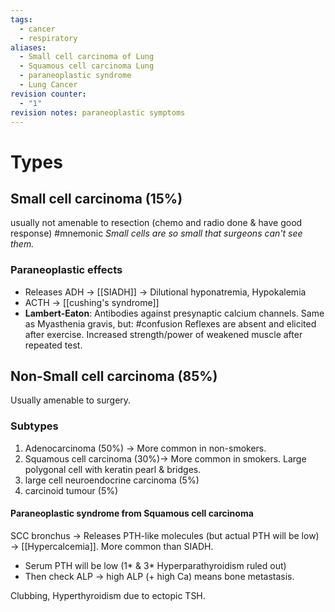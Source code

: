 ```yaml
---
tags:
  - cancer
  - respiratory
aliases:
  - Small cell carcinoma of Lung
  - Squamous cell carcinoma Lung
  - paraneoplastic syndrome
  - Lung Cancer
revision counter:
  - "1"
revision notes: paraneoplastic symptoms
---
```

# Types
## Small cell carcinoma (15%)
usually not amenable to resection (chemo and radio done & have good response) 
#mnemonic *Small cells are so small that surgeons can't see them.* 
### Paraneoplastic effects
- Releases ADH -> [[SIADH]] -> Dilutional hyponatremia, Hypokalemia
- ACTH -> [[cushing's syndrome]]
- **Lambert-Eaton**: Antibodies against presynaptic calcium channels. Same as Myasthenia gravis, but: #confusion Reflexes are absent and elicited after exercise. Increased strength/power of weakened muscle after repeated test.

## Non-Small cell carcinoma (85%)
Usually amenable to surgery. 
### Subtypes
1. Adenocarcinoma (50%) -> More common in non-smokers. 
2. Squamous cell carcinoma (30%)-> More common in smokers. Large polygonal cell with keratin pearl & bridges. 
3. large cell neuroendocrine carcinoma (5%)
4. carcinoid tumour (5%)

#### Paraneoplastic syndrome from Squamous cell carcinoma
SCC bronchus -> Releases PTH-like molecules (but actual PTH will be low) -> [[Hypercalcemia]]. 
More common than SIADH.
- Serum PTH will be low (1* & 3* Hyperparathyroidism ruled out)
- Then check ALP -> high ALP (+ high Ca) means bone metastasis.

Clubbing, Hyperthyroidism due to ectopic TSH.